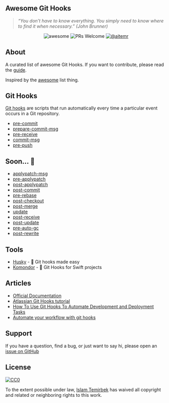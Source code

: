 ## Awesome Git Hooks  

> _“You don’t have to know everything. You simply need to know where to find it when necessary.” (John Brunner)_

<p align="center">
    <img alt="awesome" src="https://cdn.rawgit.com/sindresorhus/awesome/d7305f38d29fed78fa85652e3a63e154dd8e8829/media/badge.svg" />
    <img alt="PRs Welcome" src="https://img.shields.io/badge/PRs-welcome-brightgreen.svg" />
    <a href="https://t.me/aitemr"><img alt="@aitemr" src="https://img.shields.io/badge/contact-%40aitemr-brightgreen.svg" /></a>
</p>

## About

A curated list of awesome Git Hooks. If you want to contribute, please read the [guide](https://github.com/aitemr/awesome-git-hooks/blob/master/.github/CONTRIBUTING.md).

Inspired by the [awesome](https://github.com/sindresorhus/awesome) list thing.

## Git Hooks

[Git hooks](https://git-scm.com/docs/githooks) are scripts that run automatically every time a particular event occurs in a Git repository.

- [pre-commit](https://github.com/aitemr/awesome-git-hooks/tree/master/pre-commit)
- [prepare-commit-msg](https://github.com/aitemr/awesome-git-hooks/tree/master/prepare-commit-msg)
- [pre-receive](https://github.com/aitemr/awesome-git-hooks/tree/master/pre-receive)
- [commit-msg](https://github.com/aitemr/awesome-git-hooks/tree/master/commit-msg)
- [pre-push](https://github.com/aitemr/awesome-git-hooks/tree/master/pre-push)

## Soon... 🙈

- [applypatch-msg]()
- [pre-applypatch]()
- [post-applypatch]()
- [post-commit]()
- [pre-rebase]()
- [post-checkout]()
- [post-merge]()
- [update]()
- [post-receive]()
- [post-update]()
- [pre-auto-gc]()
- [post-rewrite]()

## Tools

- [Husky](https://github.com/typicode/husky) - 🐶 Git hooks made easy
- [Komondor](https://github.com/orta/Komondor) - 🐩 Git Hooks for Swift projects 

## Articles

- [Official Documentation](https://git-scm.com/docs/githooks)
- [Atlassian Git Hooks tutorial](https://ru.atlassian.com/git/tutorials/git-hooks)
- [How To Use Git Hooks To Automate Development and Deployment Tasks](https://www.digitalocean.com/community/tutorials/how-to-use-git-hooks-to-automate-development-and-deployment-tasks)
- [Automate your workflow with git hooks
](https://medium.com/backticks-tildes/how-to-automate-your-git-workflow-with-git-hooks-c905296c49bc)

## Support

If you have a question, find a bug, or just want to say hi, please open an [issue on GitHub](https://github.com/aitemr/awesome-git-hooks/issues/new) 

## License

[![CC0](http://mirrors.creativecommons.org/presskit/buttons/88x31/svg/cc-zero.svg)](https://creativecommons.org/publicdomain/zero/1.0/)

To the extent possible under law, [Islam Temirbek](https://aitemr.github.io) has waived all copyright and related or neighboring rights to this work.